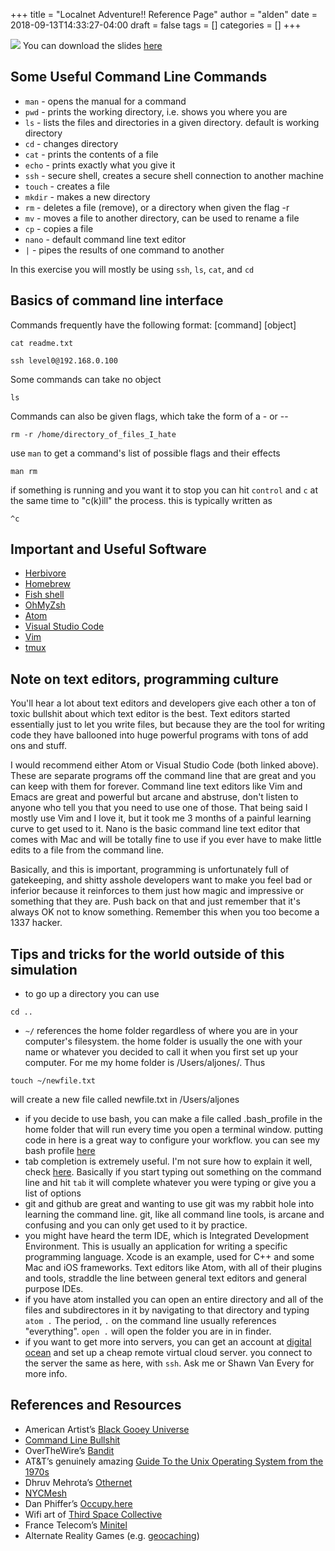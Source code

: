 +++
title = "Localnet Adventure!! Reference Page"
author = "alden"
date = 2018-09-13T14:33:27-04:00
draft = false
tags = []
categories = []
+++

![](https://s26913.pcdn.co/wp-content/uploads/2017/12/business-hackers.jpg)
You can download the slides [here](https://www.dropbox.com/s/yqhubcvs3k0bxh1/LocalNetAdventure3.pptx?dl=0)

## Some Useful Command Line Commands
* `man` - opens the manual for a command
* `pwd` - prints the working directory, i.e. shows you where you are
* `ls` - lists the files and directories in a given directory. default is working directory
* `cd` - changes directory
* `cat` - prints the contents of a file
* `echo` - prints exactly what you give it
* `ssh` - secure shell, creates a secure shell connection to another machine
* `touch` - creates a file
* `mkdir` - makes a new directory
* `rm` - deletes a file (remove), or a directory when given the flag -r
* `mv` - moves a file to another directory, can be used to rename a file
* `cp` - copies a file
* `nano` - default command line text editor
* `|` - pipes the results of one command to another

In this exercise you will mostly be using `ssh`, `ls`, `cat`, and `cd`

## Basics of command line interface
Commands frequently have the following format:
[command] [object]

```
cat readme.txt
```
```
ssh level0@192.168.0.100
```
Some commands can take no object

```
ls
```
Commands can also be given flags, which take the form of a - or --

```
rm -r /home/directory_of_files_I_hate
```

use `man` to get a command's list of possible flags and their effects

```
man rm
```

if something is running and you want it to stop you can hit `control` and `c` at the same time to "c(k)ill" the process. this is typically written as
```
^c
```

## Important and Useful Software
* [Herbivore](github.com/samatt/herbivore/releases)
* [Homebrew](https://brew.sh)
* [Fish shell](https://fishshell.com/)
* [OhMyZsh](https://github.com/robbyrussell/oh-my-zsh)
* [Atom](https://atom.io/)
* [Visual Studio Code](https://code.visualstudio.com/)
* [Vim](https://www.vim.org/)
* [tmux](https://medium.com/actualize-network/a-minimalist-guide-to-tmux-13675fb160fa)

## Note on text editors, programming culture
You'll hear a lot about text editors and developers give each other a ton of toxic bullshit about which text editor is the best. Text editors started essentially just to let you write files, but because they are the tool for writing code they have ballooned into huge powerful programs with tons of add ons and stuff.

I would recommend either Atom or Visual Studio Code (both linked above). These are separate programs off the command line that are great and you can keep with them for forever. Command line text editors like Vim and Emacs are great and powerful but arcane and abstruse, don't listen to anyone who tell you that you need to use one of those. That being said I mostly use Vim and I love it, but it took me 3 months of a painful learning curve to get used to it. Nano is the basic command line text editor that comes with Mac and will be totally fine to use if you ever have to make little edits to a file from the command line.

Basically, and this is important, programming is unfortunately full of gatekeeping, and shitty asshole developers want to make you feel bad or inferior because it reinforces to them just how magic and impressive or something that they are. Push back on that and just remember that it's always OK not to know something. Remember this when you too become a 1337 hacker.


## Tips and tricks for the world outside of this simulation
* to go up a directory you can use
```
cd ..
```
* `~/` references the home folder regardless of where you are in your computer's filesystem. the home folder is usually the one with your name or whatever you decided to call it when you first set up your computer. For me my home folder is /Users/aljones/. Thus
```
touch ~/newfile.txt
```
will create a new file called newfile.txt in /Users/aljones
* if you decide to use bash, you can make a file called .bash_profile in the home folder that will run every time you open a terminal window. putting code in here is a great way to configure your workflow. you can see my bash profile [here](https://github.com/miamiww/importantdots/blob/master/.bash_profile)
* tab completion is extremely useful. I'm not sure how to explain it well, check [here](https://en.wikipedia.org/wiki/Command-line_completion). Basically if you start typing out something on the command line and hit `tab` it will complete whatever you were typing or give you a list of options
* git and github are great and wanting to use git was my rabbit hole into learning the command line. git, like all command line tools, is arcane and confusing and you can only get used to it by practice.
* you might have heard the term IDE, which is Integrated Development Environment. This is usually an application for writing a specific programming language. Xcode is an example, used for C++ and some Mac and iOS frameworks. Text editors like Atom, with all of their plugins and tools, straddle the line between general text editors and general purpose IDEs.
* if you have atom installed you can open an entire directory and all of the files and subdirectores in it by navigating to that directory and typing `atom .` The period, `.` on the command line usually references "everything". `open .` will open the folder you are in in finder.
* if you want to get more into servers, you can get an account at [digital ocean](https://www.digitalocean.com/) and set up a cheap remote virtual cloud server. you connect to the server the same as here, with `ssh`. Ask me or Shawn Van Every for more info.


## References and Resources
* American Artist’s [Black Gooey Universe](http://unbag.net/issue-2-end/black-gooey-universe/)
* [Command Line Bullshit](http://www.pgbovine.net/command-line-bullshittery.htm)
* OverTheWire’s [Bandit](http://overthewire.org/wargames/bandit/)
* AT&T’s genuinely amazing [Guide To the Unix Operating System from the 1970s](https://www.youtube.com/watch?v=tc4ROCJYbm0)
* Dhruv Mehrota’s [Othernet](http://othernet.xyz/)
* [NYCMesh](http://nycmesh.net/)
* Dan Phiffer’s [Occupy.here](http://occupyhere.org/)
* Wifi art of [Third Space Collective](http://www.th1rdspac3.com/)
* France Telecom’s [Minitel](https://en.wikipedia.org/wiki/Minitel)
* Alternate Reality Games (e.g. [geocaching](https://www.geocaching.com/play))
